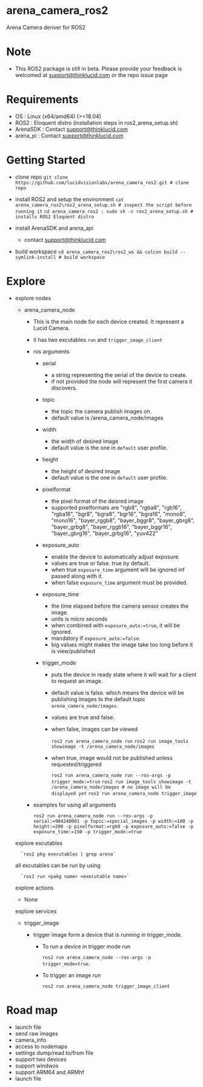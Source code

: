 # arena_camera_ros2
Arena Camera deriver for ROS2

# Note
- This ROS2 package is still in beta. Please provide your feedback is welcomed at support@thinklucid.com or the repo issue page
  
# Requirements
- OS       : Linux (x64/amd64) (>=18.04) 
- ROS2     : Eloquent distro (installation steps in ros2_arena_setup.sh)
- ArenaSDK : Contact support@thinklucid.com
- arena_pi : Contact support@thinklucid.com

# Getting Started
- clone repo
    `git clone https://github.com/lucidvisionlabs/arena_camera_ros2.git # clone repo`

- install ROS2 and setup the environment 
    `cat arena_camera_ros2\ros2_arena_setup.sh # inspect the script before running it`
    `cd arena_camera_ros2 ; sudo sh -c ros2_arena_setup.sh # installs ROS2 Eloquent distro`

- install ArenaSDK and arena_api
  - contact support@thinklucid.com

- build workspace
    `cd arena_camera_ros2\ros2_ws && colcon build --symlink-install # build workspace`

# Explore
- explore nodes
    - arena_camera_node
      - This is the main node for each device created. It represent a Lucid Camera.
      - it has two excutables `run` and `trigger_image_client`
      - ros arguments
        - serial 
          - a string representing the serial of the device to create.
          - if not provided the node will represent the first camera it discovers.
        - topic
          - the topic the camera publish images on.
          - default value is /arena_camera_node/images
        - width
          - the width of desired image
          - default value is the one in `default` user profile.
        - height
          - the height of desired image
          - default value is the one in `default` user profile.
        - pixelformat
          - the pixel format of the deisred image
          - supported pixelformats are "rgb8", "rgba8", "rgb16", "rgba16", "bgr8", "bgra8", "bgr16", "bgra16",
                                       "mono8", "mono16", "bayer_rggb8", "bayer_bggr8", "bayer_gbrg8",
                                       "bayer_grbg8", "bayer_rggb16", "bayer_bggr16", "bayer_gbrg16", "bayer_grbg16", 
                                       "yuv422"
        - exposure_auto
          - enable the device to automatically adjust exposure.
          - values are true or false. true by default.
          - when true `exposure_time` argument will be ignored inf passed along with it.
          - when false `exposure_time` argument must be provided. 
        - exposure_time
          - the time elapsed before the camera sensor creates the image.
          - units is micro seconds
          - when combined with `exposure_auto:=true`, it will be ignored.
          - mandatory if `exposure_auto:=false`.
          - big values might makes the image take too long before it is view/published

        - trigger_mode
          - puts the device in ready state where it will wait for a client to request an image.
          - default value is false. which means the device will be publishing images to the
            default topic `arena_camera_node/images`.
          - values are true and false.
          - when false, images can be viewed 
  
            `ros2 run arena_camera_node run`
                    `ros2 run image_tools showimage -t /arena_camera_node/images`
          
          - when true, image would not be published unless requested/triggered
  
            `ros2 run arena_camera_node run --ros-args -p trigger_mode:=true`
            `ros2 run image_tools showimage -t /arena_camera_node/images # no image will be displayed yet`
            `ros2 run arena_camera_node trigger_image`
       - examples for using all arguments
            
            `ros2 run arena_camera_node run --ros-args -p serial:=904240001 -p topic:=special_images -p width:=100 -p height:=200 -p pixelformat:=rgb8 -p exposure_auto:=false -p exposure_time:=150 -p trigger_mode:=true` 

    explore excutables
        
        `ros2 pkg executables | grep arena`
    
    all excutables can be run by using 
        
        `ros2 run <pakg name> <executable name>`

    explore actions
    - None

    explore services 
    - trigger_image 
      - trigger image form a device that is running in trigger_mode.
  
        - To run a device in trigger mode run 
    
            `ros2 run arena_camera_node --ros-args -p trigger_mode=true`.
        
        - To trigger an image run 
            
            `ros2 run arena_camera_node trigger_image_client`


# Road map
- launch file
- send raw images
- camera_info
- access to nodemaps
- settings dump/read to/from file
- support two devices
- support windwos
- support ARM64 and ARMhf
- launch file